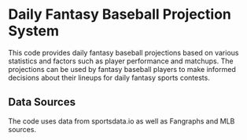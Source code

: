 # Daily Fantasy Baseball Projection System

This code provides daily fantasy baseball projections based on various statistics and factors such as player performance and matchups. The projections can be used by fantasy baseball players to make informed decisions about their lineups for daily fantasy sports contests.

## Data Sources

The code uses data from sportsdata.io as well as Fangraphs and MLB sources.

